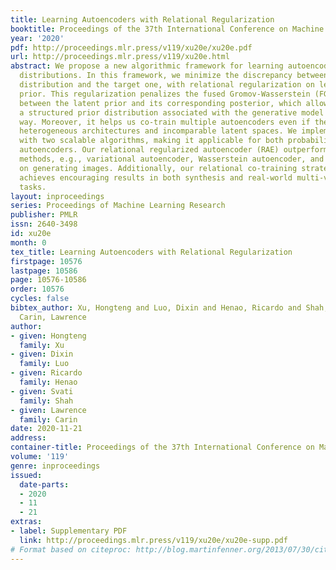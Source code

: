 ```yaml
---
title: Learning Autoencoders with Relational Regularization
booktitle: Proceedings of the 37th International Conference on Machine Learning
year: '2020'
pdf: http://proceedings.mlr.press/v119/xu20e/xu20e.pdf
url: http://proceedings.mlr.press/v119/xu20e.html
abstract: We propose a new algorithmic framework for learning autoencoders of data
  distributions. In this framework, we minimize the discrepancy between the model
  distribution and the target one, with relational regularization on learnable latent
  prior. This regularization penalizes the fused Gromov-Wasserstein (FGW) distance
  between the latent prior and its corresponding posterior, which allows us to learn
  a structured prior distribution associated with the generative model in a flexible
  way. Moreover, it helps us co-train multiple autoencoders even if they are with
  heterogeneous architectures and incomparable latent spaces. We implement the framework
  with two scalable algorithms, making it applicable for both probabilistic and deterministic
  autoencoders. Our relational regularized autoencoder (RAE) outperforms existing
  methods, e.g., variational autoencoder, Wasserstein autoencoder, and their variants,
  on generating images. Additionally, our relational co-training strategy of autoencoders
  achieves encouraging results in both synthesis and real-world multi-view learning
  tasks.
layout: inproceedings
series: Proceedings of Machine Learning Research
publisher: PMLR
issn: 2640-3498
id: xu20e
month: 0
tex_title: Learning Autoencoders with Relational Regularization
firstpage: 10576
lastpage: 10586
page: 10576-10586
order: 10576
cycles: false
bibtex_author: Xu, Hongteng and Luo, Dixin and Henao, Ricardo and Shah, Svati and
  Carin, Lawrence
author:
- given: Hongteng
  family: Xu
- given: Dixin
  family: Luo
- given: Ricardo
  family: Henao
- given: Svati
  family: Shah
- given: Lawrence
  family: Carin
date: 2020-11-21
address: 
container-title: Proceedings of the 37th International Conference on Machine Learning
volume: '119'
genre: inproceedings
issued:
  date-parts:
  - 2020
  - 11
  - 21
extras:
- label: Supplementary PDF
  link: http://proceedings.mlr.press/v119/xu20e/xu20e-supp.pdf
# Format based on citeproc: http://blog.martinfenner.org/2013/07/30/citeproc-yaml-for-bibliographies/
---
```

